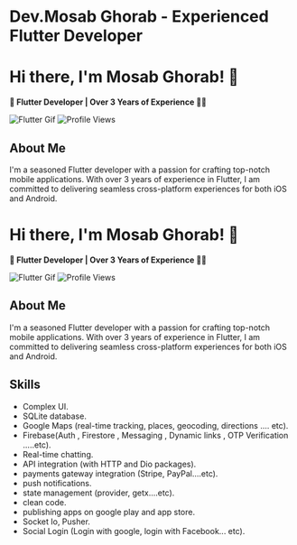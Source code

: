<!DOCTYPE html>
<html>
<head>
  <h1>Dev.Mosab Ghorab - Experienced Flutter Developer</h1>
</head>
<body>

<!DOCTYPE html>
<html>
<head>
  <style>
    @keyframes bounceIn {
      0% {
        transform: scale(0.1);
        opacity: 0;
      }
      60% {
        transform: scale(1.2);
        opacity: 1;
      }
      100% {
        transform: scale(1);
        opacity: 1;
      }
    }

    h2.about-me {
      animation: bounceIn 1s ease-in-out;
    }
  </style>
  <title>Dev.Mosab Ghorab - Experienced Flutter Developer</title>
</head>
<body>

  <h1>Hi there, I'm Mosab Ghorab! 👋</h1>

  <p><strong>🚀 Flutter Developer | Over 3 Years of Experience 📱✨</strong></p>

  <!-- Add a lovely gif here -->
  <img src="https://example.com/your-lovely-gif.gif" alt="Flutter Gif">

  <img alt="Profile Views" src="https://komarev.com/ghpvc/?username=your-github-username&color=blue">

  <h2 class="about-me">About Me</h2>

  <p>
    I'm a seasoned Flutter developer with a passion for crafting top-notch mobile applications. With over 3 years of experience in Flutter, I am committed to delivering seamless cross-platform experiences for both iOS and Android.
  </p>

  <!-- Rest of the README content -->

</body>
</html>


  <h1>Hi there, I'm Mosab Ghorab! 👋</h1>

  <p><strong>🚀 Flutter Developer | Over 3 Years of Experience 📱✨</strong></p>

  <!-- Add a lovely gif here -->
  <img src="https://example.com/your-lovely-gif.gif" alt="Flutter Gif">

  <img alt="Profile Views" src="https://komarev.com/ghpvc/?username=your-github-username&color=blue">

  <h2>About Me</h2>

  <p>
    I'm a seasoned Flutter developer with a passion for crafting top-notch mobile applications. With over 3 years of experience in Flutter, I am committed to delivering seamless cross-platform experiences for both iOS and Android.
  </p>

  <h2>Skills</h2>

  <!-- Add some animated elements -->
  <ul>
    <li>Complex UI.</li>
    <li>SQLite database.</li>
    <li>Google Maps (real-time tracking, places, geocoding, directions .... etc).</li>
    <!-- Add more skills -->
    <!-- Add animations to the skills list to make it more lively -->
    <li class="animate__animated animate__bounceIn">Firebase(Auth , Firestore , Messaging , Dynamic links , OTP Verification .....etc).</li>
    <li class="animate__animated animate__bounceIn">Real-time chatting.</li>
    <li class="animate__animated animate__bounceIn">API integration (with HTTP and Dio packages).</li>
    <li class="animate__animated animate__bounceIn">payments gateway integration (Stripe, PayPal....etc).</li>
    <li class="animate__animated animate__bounceIn">push notifications.</li>
    <li class="animate__animated animate__bounceIn">state management (provider, getx....etc).</li>
    <li class="animate__animated animate__bounceIn">clean code.</li>
    <li class="animate__animated animate__bounceIn">publishing apps on google play and app store.</li>
    <li class="animate__animated animate__bounceIn">Socket Io, Pusher.</li>
    <li class="animate__animated animate__bounceIn">Social Login (Login with google, login with Facebook... etc).</li>
